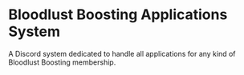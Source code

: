 # Bloodlust Boosting Applications System

A Discord system dedicated to handle all applications for any kind of Bloodlust Boosting membership.
